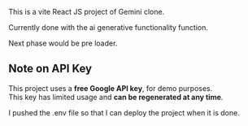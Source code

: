 This is a vite React JS project of Gemini clone.


Currently done with the ai generative functionality function.


Next phase would be pre loader.

## Note on API Key

This project uses a **free Google API key**,  for demo purposes.  
This key has limited usage and **can be regenerated at any time**. 


I pushed the .env file so that I can deploy the project when it is done.

